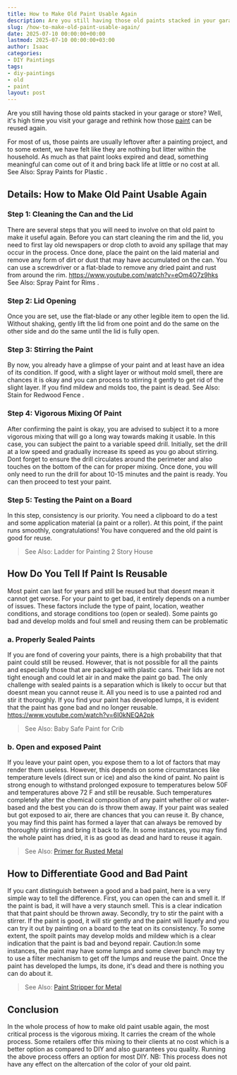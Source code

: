 ```yaml
---
title: How to Make Old Paint Usable Again
description: Are you still having those old paints stacked in your garage or store? Well, it's high time you visit your garage and rethink how those paint can be reused...
slug: /how-to-make-old-paint-usable-again/
date: 2025-07-10 00:00:00+00:00
lastmod: 2025-07-10 00:00:00+03:00
author: Isaac
categories:
- DIY Paintings
tags:
- diy-paintings
- old
- paint
layout: post
---
```

Are you still having those old paints stacked in your garage or store? Well, it's high time you visit your garage and rethink how those [paint](https://pestpolicy.com/airless-paint-sprayer-tips/) can be reused again.

For most of us, those paints are usually leftover after a painting project, and to some extent, we have felt like they are nothing but litter within the household.
As much as that paint looks expired and dead, something meaningful can come out of it and bring back life at little or no cost at all. See Also:
Spray Paints for Plastic
.
## Details: How to Make Old Paint Usable Again
### Step 1: Cleaning the Can and the Lid
There are several steps that you will need to involve on that old paint to make it useful again.
Before you can start cleaning the rim and the lid, you need to first lay old newspapers or drop cloth to avoid any spillage that may occur in the process.
Once done, place the paint on the laid material and remove any form of dirt or dust that may have accumulated on the can.
You can use a screwdriver or a flat-blade to remove any dried paint and rust from around the rim.
https://www.youtube.com/watch?v=eOm4O7z9hks
See Also:
Spray Paint for Rims
.
### Step 2: Lid Opening
Once you are set, use the flat-blade or any other legible item to open the lid.
Without shaking, gently lift the lid from one point and do the same on the other side and do the same until the lid is fully open.
### Step 3: Stirring the Paint
By now, you already have a glimpse of your paint and at least have an idea of its condition.
If good, with a slight layer or without mold smell, there are chances it is okay and you can process to stirring it gently to get rid of the slight layer.
If you find mildew and molds too, the paint is dead. See Also:
Stain for Redwood Fence
.
### Step 4: Vigorous Mixing Of Paint
After confirming the paint is okay, you are advised to subject it to a more vigorous mixing that will go a long way towards making it usable.
In this case, you can subject the paint to a variable speed drill. Initially, set the drill at a low speed and gradually increase its speed as you go about stirring.
Dont forget to ensure the drill circulates around the perimeter and also touches on the bottom of the can for proper mixing.
Once done, you will only need to run the drill for about 10-15 minutes and the paint is ready. You can then proceed to test your paint.
### Step 5: Testing the Paint on a Board
In this step, consistency is our priority. You need a clipboard to do a test and some application material (a paint or a roller).
At this point, if the paint runs smoothly, congratulations! You have conquered and the old paint is good for reuse.
> See Also:
> Ladder for Painting 2 Story House
## How Do You Tell If Paint Is Reusable
Most paint can last for years and still be reused but that doesnt mean it cannot get worse.
For your paint to get bad, it entirely depends on a number of issues. These factors include the type of paint, location, weather conditions, and storage conditions too (open or sealed).
Some paints go bad and develop molds and foul smell and reusing them can be problematic
### a. Properly Sealed Paints
If you are fond of covering your paints, there is a high probability that that paint could still be reused.
However, that is not possible for all the paints and especially those that are packaged with plastic cans. Their lids are not tight enough and could let air in and make the paint go bad.
The only challenge with sealed paints is a separation which is likely to occur but that doesnt mean you cannot reuse it.
All you need is to use a painted rod and stir it thoroughly. If you find your paint has developed lumps, it is evident that the paint has gone bad and no longer reusable.
https://www.youtube.com/watch?v=6I0kNEQA2pk
> See Also:
> Baby Safe Paint for Crib
### b. Open and exposed Paint
If you leave your paint open, you expose them to a lot of factors that may render them useless.
However, this depends on some circumstances like temperature levels (direct sun or ice) and also the kind of paint.
No paint is strong enough to withstand prolonged exposure to temperatures below 50F and temperatures above 72 F and still be reusable.
Such temperatures completely alter the chemical composition of any paint whether oil or water-based and the best you can do is throw them away.
If your paint was sealed but got exposed to air, there are chances that you can reuse it.
By chance, you may find this paint has formed a layer that can always be removed by thoroughly stirring and bring it back to life.
In some instances, you may find the whole paint has dried, it is as good as dead and hard to reuse it again.
> See Also:
> [Primer for Rusted Metal](https://pestpolicy.com/best-primer-for-rusted-metal/)
## How to Differentiate Good and Bad Paint
If you cant distinguish between a good and a bad paint, here is a very simple way to tell the difference.
First, you can open the can and smell it. If the paint is bad, it will have a very staunch smell. This is a clear indication that that paint should be thrown away.
Secondly, try to stir the paint with a stirrer. If the paint is good, it will stir gently and the paint will liquefy and you can try it out by painting on a board to the teat on its consistency.
To some extent, the spoilt paints may develop molds and mildew which is a clear indication that the paint is bad and beyond repair.
Caution:In some instances, the paint may have some lumps and some clever bunch may try to use a filter mechanism to get off the lumps and reuse the paint.
Once the paint has developed the lumps, its done, it's dead and there is nothing you can do about it.
> See Also:
> [Paint Stripper for Metal](https://pestpolicy.com/best-paint-stripper-for-metal/)
## Conclusion
In the whole process of how to make old paint usable again, the most critical process is the vigorous mixing. It carries the cream of the whole process.
Some retailers offer this mixing to their clients at no cost which is a better option as compared to DIY and also guarantees you quality. Running the above process offers an option for most DIY.
NB: This process does not have any effect on the altercation of the color of your old paint.